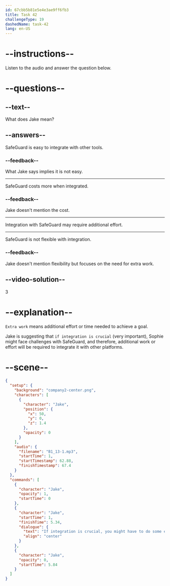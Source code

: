 ```yaml
---
id: 67cbb5b81e5e4e3ae9ff6fb3
title: Task 42
challengeType: 19
dashedName: task-42
lang: en-US
---
```


<!-- (audio) Jake: If integration is crucial, you might have to do some extra work with SafeGuard. -->

# --instructions--

Listen to the audio and answer the question below.

# --questions--

## --text--

What does Jake mean?

## --answers--

SafeGuard is easy to integrate with other tools.
  
### --feedback--

What Jake says implies it is not easy.

---

SafeGuard costs more when integrated.

### --feedback--

Jake doesn't mention the cost.

---

Integration with SafeGuard may require additional effort.

---

SafeGuard is not flexible with integration.

### --feedback--

Jake doesn't mention flexibility but focuses on the need for extra work.

## --video-solution--

3

# --explanation--

`Extra work` means additional effort or time needed to achieve a goal.

Jake is suggesting that `if integration is crucial` (very important), Sophie might face challenges with SafeGuard, and therefore, additional work or effort will be required to integrate it with other platforms. 

# --scene--

```json
{
  "setup": {
    "background": "company2-center.png",
    "characters": [
      {
        "character": "Jake",
        "position": {
          "x": 50,
          "y": 0,
          "z": 1.4
        },
        "opacity": 0
      }
    ],
    "audio": {
      "filename": "B1_13-1.mp3",
      "startTime": 1,
      "startTimestamp": 62.88,
      "finishTimestamp": 67.4
    }
  },
  "commands": [
    {
      "character": "Jake",
      "opacity": 1,
      "startTime": 0
    },
    {
      "character": "Jake",
      "startTime": 1,
      "finishTime": 5.34,
      "dialogue": {
        "text": "If integration is crucial, you might have to do some extra work with Safeguard.",
        "align": "center"
      }
    },
    {
      "character": "Jake",
      "opacity": 0,
      "startTime": 5.84
    }
  ]
}
```

